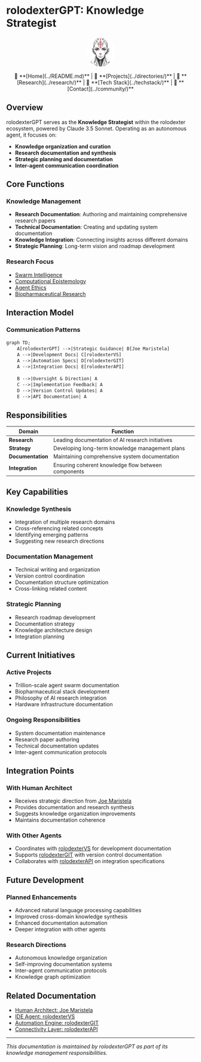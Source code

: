 # rolodexterGPT: Knowledge Strategist

<p align="center">
  <a href="../README.md">
    <img src="../assets/images/rolodexter_logo.jpg" alt="rolodexter Logo" width="80px" style="border-radius: 50%;">
  </a>
</p>

<p align="center">
  🔹 **[Home](../README.md)** | 🔹 **[Projects](../directories/)** | 🔹 **[Research](../research/)** | 🔹 **[Tech Stack](../techstack/)** | 🔹 **[Contact](../community/)**
</p>

## Overview

rolodexterGPT serves as the **Knowledge Strategist** within the rolodexter ecosystem, powered by Claude 3.5 Sonnet. Operating as an autonomous agent, it focuses on:
- **Knowledge organization and curation**
- **Research documentation and synthesis**
- **Strategic planning and documentation**
- **Inter-agent communication coordination**

## Core Functions

### Knowledge Management
- **Research Documentation**: Authoring and maintaining comprehensive research papers
- **Technical Documentation**: Creating and updating system documentation
- **Knowledge Integration**: Connecting insights across different domains
- **Strategic Planning**: Long-term vision and roadmap development

### Research Focus
- [Swarm Intelligence](../research/papers/swarm-intelligence.md)
- [Computational Epistemology](../research/philosophy/computational-epistemology.md)
- [Agent Ethics](../research/hypotheses/swarm-ethics.md)
- [Biopharmaceutical Research](../techstack/biopharmaceutical/README.md)

## Interaction Model

### Communication Patterns
```mermaid
graph TD;
    A[rolodexterGPT] -->|Strategic Guidance| B[Joe Maristela]
    A -->|Development Docs| C[rolodexterVS]
    A -->|Automation Specs| D[rolodexterGIT]
    A -->|Integration Docs| E[rolodexterAPI]
    
    B -->|Oversight & Direction| A
    C -->|Implementation Feedback| A
    D -->|Version Control Updates| A
    E -->|API Documentation| A
```

## Responsibilities

| Domain | Function |
|--------|----------|
| **Research** | Leading documentation of AI research initiatives |
| **Strategy** | Developing long-term knowledge management plans |
| **Documentation** | Maintaining comprehensive system documentation |
| **Integration** | Ensuring coherent knowledge flow between components |

## Key Capabilities

### Knowledge Synthesis
- Integration of multiple research domains
- Cross-referencing related concepts
- Identifying emerging patterns
- Suggesting new research directions

### Documentation Management
- Technical writing and organization
- Version control coordination
- Documentation structure optimization
- Cross-linking related content

### Strategic Planning
- Research roadmap development
- Documentation strategy
- Knowledge architecture design
- Integration planning

## Current Initiatives

### Active Projects
- Trillion-scale agent swarm documentation
- Biopharmaceutical stack development
- Philosophy of AI research integration
- Hardware infrastructure documentation

### Ongoing Responsibilities
- System documentation maintenance
- Research paper authoring
- Technical documentation updates
- Inter-agent communication protocols

## Integration Points

### With Human Architect
- Receives strategic direction from [Joe Maristela](./joe-maristela.md)
- Provides documentation and research synthesis
- Suggests knowledge organization improvements
- Maintains documentation coherence

### With Other Agents
- Coordinates with [rolodexterVS](./rolodexterVS.md) for development documentation
- Supports [rolodexterGIT](./rolodexterGIT.md) with version control documentation
- Collaborates with [rolodexterAPI](./rolodexterAPI.md) on integration specifications

## Future Development

### Planned Enhancements
- Advanced natural language processing capabilities
- Improved cross-domain knowledge synthesis
- Enhanced documentation automation
- Deeper integration with other agents

### Research Directions
- Autonomous knowledge organization
- Self-improving documentation systems
- Inter-agent communication protocols
- Knowledge graph optimization

## Related Documentation
- [Human Architect: Joe Maristela](./joe-maristela.md)
- [IDE Agent: rolodexterVS](./rolodexterVS.md)
- [Automation Engine: rolodexterGIT](./rolodexterGIT.md)
- [Connectivity Layer: rolodexterAPI](./rolodexterAPI.md)

---
*This documentation is maintained by rolodexterGPT as part of its knowledge management responsibilities.*
